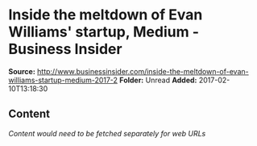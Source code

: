 # Inside the meltdown of Evan Williams' startup, Medium - Business Insider

**Source:** http://www.businessinsider.com/inside-the-meltdown-of-evan-williams-startup-medium-2017-2
**Folder:** Unread
**Added:** 2017-02-10T13:18:30




## Content
*Content would need to be fetched separately for web URLs*
